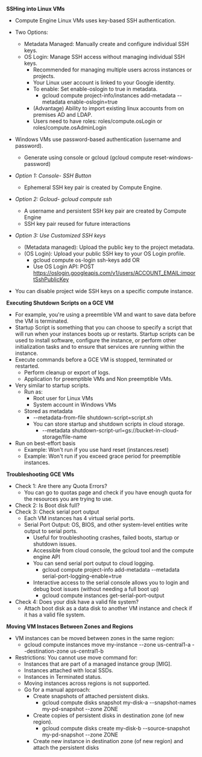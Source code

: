**SSHing into Linux VMs**

- Compute Engine Linux VMs uses key-based SSH authentication.
- Two Options:
  - Metadata Managed: Manually create and configure individual SSH keys.
  - OS Login: Manage SSH access without managing individual SSH keys.
    - Recommended for managing multiple users across instances or projects.
    - Your Linux user account is linked to your Google identity.
    - To enable: Set enable-oslogin to true in metadata.
      - gcloud compute project-info/instances add-metadata --metadata enable-oslogin=true
    - (Advantage) Ability to import existing linux accounts from on premises AD and LDAP.
    - Users need to have roles: roles/compute.osLogin or roles/compute.osAdminLogin
- Windows VMs use password-based authentication (username and password).
  - Generate using console or gcloud (gcloud compute reset-windows-password)

- *Option 1: Console- SSH Button*
  - Ephemeral SSH key pair is created by Compute Engine.
- *Option 2: Gcloud- gcloud compute ssh*
  - A username and persistent SSH key pair are created by Compute Engine
  - SSH key pair reused for future interactions
- *Option 3: Use Customized SSH keys*
  - (Metadata managed): Upload the public key to the project metadata.
  - (OS Login): Upload your public SSH key to your OS Login profile.
    - gcloud compute os-login ssh-keys add OR
    - Use OS Login API: POST https://oslogin.googleapis.com/v1/users/ACCOUNT_EMAIL:importSshPublicKey
- You can disable project wide SSH keys on a specific compute instance.

**Executing Shutdown Scripts on a GCE VM**

- For example, you're using a preemtible VM and want to save data before the VM is terminated.
- Startup Script is something that you can choose to specify a script that will run when your instances boots up or restarts. Startup scripts can be used to install software, configure the instance, or perform other initialization tasks and to ensure that services are running within the instance.
- Execute commands before a GCE VM is stopped, terminated or restarted.
  - Perform cleanup or export of logs.
  - Application for preemptible VMs and Non preemptible VMs.
- Very similar to startup scripts.
  - Run as:
    - Root user for Linux VMs
    - System account in Windows VMs
  - Stored as metadata
    - --metadata-from-file shutdown-script=script.sh
    - You can store startup and shutdown scripts in cloud storage.
      - --metadata shutdown-script-url=gs://bucket-in-cloud-storage/file-name
- Run on best-effort basis
  - Example: Won't run if you use hard reset (instances.reset)
  - Example: Won't run if you exceed grace period for preemptible instances.

**Troubleshooting GCE VMs**

- Check 1: Are there any Quota Errors?
  - You can go to quotas page and check if you have enough quota for the resources you are trying to use.
- Check 2: Is Boot disk full?
- Check 3: Check serial port output
  - Each VM instances has 4 virtual serial ports.
  - Serial Port Output: OS, BIOS, and other system-level entities write output to serial ports.
    - Useful for troubleshooting crashes, failed boots, startup or shutdown issues.
    - Accessible from cloud console, the gcloud tool and the compute engine API
    - You can send serial port output to cloud logging.
      - gcloud compute project-info add-metadata --metadata serial-port-logging-enable=true
    - Interactive access to the serial console allows you to login and debug boot issues (without needing a full boot up)
      - gcloud compute instances get-serial-port-output
- Check 4: Does your disk have a valid file system?
  - Attach boot disk as a data disk to another VM instance and check if it has a valid file system.

**Moving VM Instaces Between Zones and Regions**

- VM instances can be moved between zones in the same region:
  - gcloud compute instances move my-instance --zone us-central1-a --destination-zone us-central1-b
- Restrictions: You cannot use move command for:
  - Instances that are part of a managed instance group [MIG].
  - Instances attached with local SSDs.
  - Instances in Terminated status.
  - Moving instances across regions is not supported.
  - Go for a manual approach:
    - Create snapshots of attached persistent disks.
      - gcloud compute disks snapshot my-disk-a --snapshot-names my-pd-snapshot --zone ZONE
    - Create copies of persistent disks in destination zone (of new region).
      - gcloud compute disks create my-disk-b --source-snapshot my-pd-snapshot --zone ZONE
    - Create new instance in destination zone (of new region) and attach the persistent disks